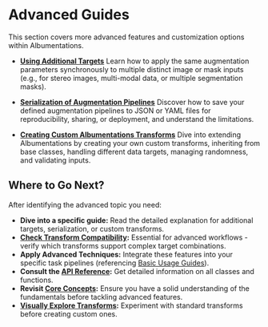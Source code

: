 # Advanced Guides

This section covers more advanced features and customization options within Albumentations.

*   **[Using Additional Targets](./additional-targets.md)**
    Learn how to apply the same augmentation parameters synchronously to multiple distinct image or mask inputs (e.g., for stereo images, multi-modal data, or multiple segmentation masks).

*   **[Serialization of Augmentation Pipelines](./serialization.md)**
    Discover how to save your defined augmentation pipelines to JSON or YAML files for reproducibility, sharing, or deployment, and understand the limitations.

*   **[Creating Custom Albumentations Transforms](./creating-custom-transforms.md)**
    Dive into extending Albumentations by creating your own custom transforms, inheriting from base classes, handling different data targets, managing randomness, and validating inputs.

## Where to Go Next?

After identifying the advanced topic you need:

-   **Dive into a specific guide:** Read the detailed explanation for additional targets, serialization, or custom transforms.
-   **[Check Transform Compatibility](../reference/supported-targets-by-transform.md):** Essential for advanced workflows - verify which transforms support complex target combinations.
-   **Apply Advanced Techniques:** Integrate these features into your specific task pipelines (referencing [Basic Usage Guides](../3-basic-usage/index.md)).
-   **Consult the [API Reference](https://albumentations.ai/docs/api-reference):** Get detailed information on all classes and functions.
-   **Revisit [Core Concepts](../2-core-concepts/index.md):** Ensure you have a solid understanding of the fundamentals before tackling advanced features.
-   **[Visually Explore Transforms](https://explore.albumentations.ai):** Experiment with standard transforms before creating custom ones.
